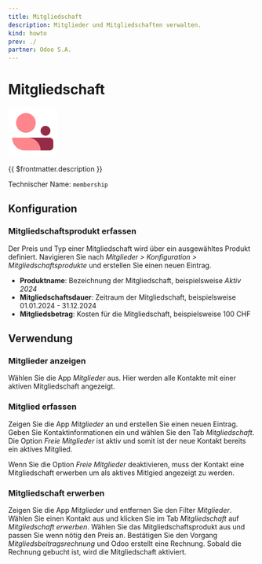 ```yaml
---
title: Mitgliedschaft
description: Mitglieder und Mitgliedschaften verwalten.
kind: howto
prev: ./
partner: Odoo S.A.
---
```


# Mitgliedschaft
![icons_odoo_membership](attachments/icons_odoo_membership.png)

{{ $frontmatter.description }}

Technischer Name: `membership`

## Konfiguration

### Mitgliedschaftsprodukt erfassen

Der Preis und Typ einer Mitgliedschaft wird über ein ausgewähltes Produkt definiert. Navigieren Sie nach *Mitglieder > Konfiguration > Mitgliedschaftsprodukte* und erstellen Sie einen neuen Eintrag.

* **Produktname**: Bezeichnung der Mitgliedschaft, beispielsweise *Aktiv 2024*
* **Mitgliedschaftsdauer**: Zeitraum der Mitgliedschaft, beispielsweise 01.01.2024 - 31.12.2024
* **Mitgliedsbetrag**: Kosten für die Mitgliedschaft, beispielsweise 100 CHF

## Verwendung

### Mitglieder anzeigen

Wählen Sie die App *Mitglieder* aus. Hier werden alle Kontakte mit einer aktiven Mitgliedschaft angezeigt.

### Mitglied erfassen

Zeigen Sie die App *Mitglieder* an und erstellen Sie einen neuen Eintrag. Geben Sie Kontaktinformationen ein und wählen Sie den Tab *Mitgliedschaft*. Die Option *Freie Mitglieder* ist aktiv und somit ist der neue Kontakt bereits ein aktives Mitglied.

Wenn Sie die Option *Freie Mitglieder* deaktivieren, muss der Kontakt eine Mitgliedschaft erwerben um als aktives Mitlgied angezeigt zu werden.

### Mitgliedschaft erwerben

Zeigen Sie die App *Mitglieder* und entfernen Sie den Filter *Mitglieder*. Wählen Sie einen Kontakt aus und klicken Sie im Tab *Mitgliedschaft* auf *Mitgliedschaft erwerben*. Wählen Sie das Mitgliedschaftsprodukt aus und passen Sie wenn nötig den Preis an. Bestätigen Sie den Vorgang *Mitgliedsbeitragsrechnung* und Odoo erstellt eine Rechnung. Sobald die Rechnung gebucht ist, wird die Mitgliedschaft aktiviert.
